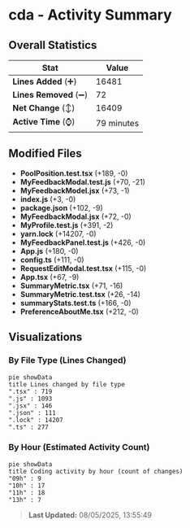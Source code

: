 # cda - Activity Summary 

## Overall Statistics

| Stat                   | Value                                                             |
| ---------------------- | ----------------------------------------------------------------- |
| **Lines Added** (➕)   | 16481                                          |
| **Lines Removed** (➖) | 72                                        |
| **Net Change** (↕)    | 16409                |
| **Active Time** (⌚)   | 79 minutes |


## Modified Files
- **PoolPosition.test.tsx** (+189, -0)
- **MyFeedbackModal.test.js** (+70, -21)
- **MyFeedbackModel.jsx** (+73, -1)
- **index.js** (+3, -0)
- **package.json** (+102, -9)
- **MyFeedbackModal.jsx** (+72, -0)
- **MyProfile.test.js** (+391, -2)
- **yarn.lock** (+14207, -0)
- **MyFeedbackPanel.test.js** (+426, -0)
- **App.js** (+180, -0)
- **config.ts** (+111, -0)
- **RequestEditModal.test.tsx** (+115, -0)
- **App.tsx** (+67, -9)
- **SummaryMetric.tsx** (+71, -16)
- **SummaryMetric.test.tsx** (+26, -14)
- **summaryStats.test.ts** (+166, -0)
- **PreferenceAboutMe.tsx** (+212, -0)

## Visualizations

### By File Type (Lines Changed)

```mermaid
pie showData
title Lines changed by file type
".tsx" : 719
".js" : 1093
".jsx" : 146
".json" : 111
".lock" : 14207
".ts" : 277
```

### By Hour (Estimated Activity Count)

```mermaid
pie showData
title Coding activity by hour (count of changes)
"09h" : 9
"10h" : 17
"11h" : 18
"13h" : 7
```


> **Last Updated:** 08/05/2025, 13:55:49